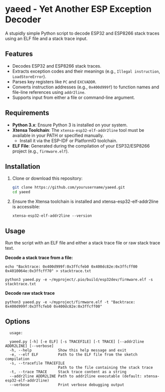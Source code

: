 # yaeed - Yet Another ESP Exception Decoder

A stupidly simple Python script to decode ESP32 and ESP8266 stack traces using an ELF file and a stack trace input. 

## Features

- Decodes ESP32 and ESP8266 stack traces.
- Extracts exception codes and their meanings (e.g., `Illegal instruction`, `LoadStoreError`).
- Parses key registers like `PC` and `EXCVADDR`.
- Converts instruction addresses (e.g., `0x400d999f`) to function names and file-line references using `addr2line`.
- Supports input from either a file or command-line argument.

## Requirements

- **Python 3.x**: Ensure Python 3 is installed on your system.
- **Xtensa Toolchain**: The `xtensa-esp32-elf-addr2line` tool must be available in your PATH or specified manually.
  - Install it via the ESP-IDF or PlatformIO toolchain.
- **ELF File**: Generated during the compilation of your ESP32/ESP8266 project (e.g., `firmware.elf`).

## Installation

1. Clone or download this repository:
   ```bash
   git clone https://github.com/yourusername/yaeed.git
   cd yaeed
   ```
2. Ensure the Xtensa toolchain is installed and xtensa-esp32-elf-addr2line is accessible:
   ```
   xtensa-esp32-elf-addr2line --version
   ```

## Usage

Run the script with an ELF file and either a stack trace file or raw stack trace text.

**Decode a stack trace from a file:**

```
echo "Backtrace: 0x400d999f:0x3ffcfeb0 0x400dc82e:0x3ffcff00 0x4010064e:0x3ffcff70" > stacktrace.txt

python3 yaeed.py -e ~/myproject/.pio/build/esp32dev/firmware.elf -s stacktrace.txt
```

**Decode raw stack trace** 

```
python3 yaeed.py -e ~/myproject/firmware.elf -t "Backtrace: 0x400d999f:0x3ffcfeb0 0x400dc82e:0x3ffcff00"
```

## Options

```
  usage: 
  
  yaeed.py [-h] [-e ELF] [-s TRACEFILE] [-t TRACE] [--addr2line ADDR2LINE] [--verbose]
  -h, --help            Show this help message and exit
  -e, --elf ELF         Path to the ELF file from the sketch compilation
  -s, --tracefile TRACEFILE
                        Path to the file containing the stack trace
  -t, --trace TRACE     Stack trace content as a string
  --addr2line ADDR2LINE Path to addr2line executable (default: xtensa-esp32-elf-addr2line)
  --verbose             Print verbose debugging output
```
